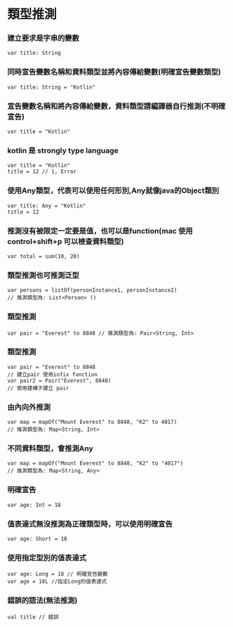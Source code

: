 # 類型推測

### 建立要求是字串的變數
	var title: String
	
### 同時宣告變數名稱和資料類型並將內容傳給變數(明確宣告變數類型)
	var title: String = "Kotlin"

### 宣告變數名稱和將內容傳給變數，資料類型請編譯器自行推測(不明確宣告)
	var title = "Kotlin"

### kotlin 是 strongly type language
	var title = "Kotlin"
	title = 12 // 1, Error


### 使用Any類型，代表可以使用任何形別,Any就像java的Object類別

	var title: Any = "Kotlin"
	title = 12

### 推測沒有被限定一定要是值，也可以是function(mac 使用control+shift+p 可以檢查資料類型)
	var total = sum(10, 20)
	
### 類型推測也可推測泛型
	var persons = listOf(personInstance1, personInstance2)
	// 推測類型為: List<Person> ()

### 類型推測
	var pair = "Everest" to 8848 // 推測類型為: Pair<String, Int>
	
### 類型推測
	var pair = "Everest" to 8848
	// 建立pair 使用infix function
	var pair2 = Pair("Everest", 8848)
	// 使用建構子建立 pair

### 由內向外推測
	var map = mapOf("Mount Everest" to 8848, "K2" to 4017)
	// 推測類型為: Map<String, Int>

### 不同資料類型，會推測Any
	var map = mapOf("Mount Everest" to 8848, "K2" to "4017")
	// 推測類型為: Map<String, Any>

### 明確宣告
	var age: Int = 18

### 值表達式無沒推測為正確類型時，可以使用明確宣告
	var age: Short = 18

### 使用指定型別的值表達式
	var age: Long = 18 // 明確宣告變數
	var age = 18L //指定Long的值表達式
	
### 錯誤的語法(無法推測)
	val title // 錯誤







